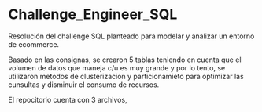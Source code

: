 # Challenge_Engineer_SQL

Resolución del challenge SQL planteado para modelar y analizar un entorno de ecommerce. 

Basado en las consignas, se crearon 5 tablas teniendo en cuenta que el volumen de datos que maneja c/u es muy grande y por lo tento,
se utilizaron metodos de clusterizacion y particionamieto para optimizar las cunsultas y disminuir el consumo de recursos.

El repocitorio cuenta con 3 archivos,
